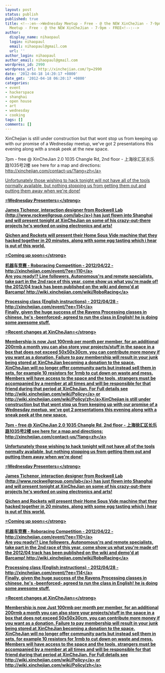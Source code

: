 ```yaml
---
layout: post
status: publish
published: true
title: <!--:en-->Wednesday Meetup - Free - @ the NEW XinCheJian - 7-9pm - FREE<!--:--><!--:zh-->Wednesday
  Meetup - Free - @ the NEW XinCheJian - 7-9pm - FREE<!--:-->
author:
  display_name: nihaopaul
  login: nihaopaul
  email: nihaopaul@gmail.com
  url: ''
author_login: nihaopaul
author_email: nihaopaul@gmail.com
wordpress_id: 2990
wordpress_url: http://xinchejian.com/?p=2990
date: '2012-04-18 14:20:17 +0800'
date_gmt: '2012-04-18 06:20:17 +0800'
categories:
- event
- hackerspace
- shanghai
- open house
- art
- wednesday
- cooking
tags: []
comments: []
---
```

<p><!--:en-->XinChejian is still under construction but that wont stop us from keeping up with our promise of a Wednesday meetup, we've got 2 presentations this evening along with a sneak peek at the new space.</p>
<p>7pm - free @ XinCheJian 2.0 1035 Changle Rd, 2nd floor - 上海徐汇区长乐 路1035号2楼 see here for a map and directions: <a href="http:&#47;&#47;xinchejian.com&#47;contact-us&#47;?lang=zh">http:&#47;&#47;xinchejian.com&#47;contact-us&#47;?lang=zh<&#47;a></p>
<p>Unfortunately those wishing to hack tonight will not have all of the tools normally available, but nothing stopping us from getting them out and putting them away when we're done!</p>
<p><strong>=Wednesday Presenters=<&#47;strong></p>
<p>James Tichenor, interaction designer from Rockwell Lab (<a href="http:&#47;&#47;www.rockwellgroup.com&#47;lab">http:&#47;&#47;www.rockwellgroup.com&#47;lab<&#47;a>) has just flown into Shanghai and will present tonight at XinCheJian on some of his crazy-out-there projects he's worked on using electronics and arts!</p>
<p>Qichen and Rockets will present their Home Sous Vide machine that they hacked together in 20 minutes, along with some egg tasting which i hear is out of this world.</p>
<p><strong>=Coming up soon=<&#47;strong></p>
<p>机器车竞赛 - Roboracing Competition - 2012&#47;04&#47;22 - <a href="http:&#47;&#47;xinchejian.com&#47;event&#47;?ee=110">http:&#47;&#47;xinchejian.com&#47;event&#47;?ee=110<&#47;a><br />
Are you ready!? Line followers, Autonomous'rs and remote specialists, take part in the 2nd race of this year, come show us what you're made of! the 2012&#47;04 track has been published on the wiki and demo'd at Barcamp! <a href="http:&#47;&#47;wiki.xinchejian.com&#47;wiki&#47;RoboRacing">http:&#47;&#47;wiki.xinchejian.com&#47;wiki&#47;RoboRacing<&#47;a></p>
<p>Processing class (English instructions) - 2012&#47;04&#47;28 - <a href="http:&#47;&#47;xinchejian.com&#47;event&#47;?ee=114">http:&#47;&#47;xinchejian.com&#47;event&#47;?ee=114<&#47;a><br />
Finally, given the huge success of the Ravens Processing classes in chinese, he's -beenforced- agreed to run the class in English! he is doing some awesome stuff.</p>
<p><strong>=Recent changes at XinCheJian=<&#47;strong></p>
<p>Membership is now Just 100rmb per month per member, for an additional 200rmb a month you can also store your projects&#47;stuff in the space in a box that does not exceed 50x50x30cm, you can contribute more money if you want as a donation. Failure to pay membership will result in your junk being stored at XinCheJian becoming a donation to the space. XinCheJian will no longer offer community parts but instead sell them in sets, for example 10 resistors for 1rmb to cut down on waste and mess. Members will have access to the space and the tools, strangers must be accompanied by a member at all times and will be responsible for that friend during that period at XinCheJian. For Full details see <a href="http:&#47;&#47;wiki.xinchejian.com&#47;wiki&#47;Policy">http:&#47;&#47;wiki.xinchejian.com&#47;wiki&#47;Policy<&#47;a> or <a href="http:&#47;&#47;wiki.xinchejian.com&#47;wiki&#47;Policy&#47;zh">http:&#47;&#47;wiki.xinchejian.com&#47;wiki&#47;Policy&#47;zh<&#47;a><!--:--><!--:zh-->XinChejian is still under construction but that wont stop us from keeping up with our promise of a Wednesday meetup, we've got 2 presentations this evening along with a sneak peek at the new space.</p>
<p>7pm - free @ XinCheJian 2.0 1035 Changle Rd, 2nd floor - 上海徐汇区长乐 路1035号2楼 see here for a map and directions: <a href="http:&#47;&#47;xinchejian.com&#47;contact-us&#47;?lang=zh">http:&#47;&#47;xinchejian.com&#47;contact-us&#47;?lang=zh<&#47;a></p>
<p>Unfortunately those wishing to hack tonight will not have all of the tools normally available, but nothing stopping us from getting them out and putting them away when we're done!</p>
<p><strong>=Wednesday Presenters=<&#47;strong></p>
<p>James Tichenor, interaction designer from Rockwell Lab (<a href="http:&#47;&#47;www.rockwellgroup.com&#47;lab">http:&#47;&#47;www.rockwellgroup.com&#47;lab<&#47;a>) has just flown into Shanghai and will present tonight at XinCheJian on some of his crazy-out-there projects he's worked on using electronics and arts!</p>
<p>Qichen and Rockets will present their Home Sous Vide machine that they hacked together in 20 minutes, along with some egg tasting which i hear is out of this world.</p>
<p><strong>=Coming up soon=<&#47;strong></p>
<p>机器车竞赛 - Roboracing Competition - 2012&#47;04&#47;22 - <a href="http:&#47;&#47;xinchejian.com&#47;event&#47;?ee=110">http:&#47;&#47;xinchejian.com&#47;event&#47;?ee=110<&#47;a><br />
Are you ready!? Line followers, Autonomous'rs and remote specialists, take part in the 2nd race of this year, come show us what you're made of! the 2012&#47;04 track has been published on the wiki and demo'd at Barcamp! <a href="http:&#47;&#47;wiki.xinchejian.com&#47;wiki&#47;RoboRacing">http:&#47;&#47;wiki.xinchejian.com&#47;wiki&#47;RoboRacing<&#47;a></p>
<p>Processing class (English instructions) - 2012&#47;04&#47;28 - <a href="http:&#47;&#47;xinchejian.com&#47;event&#47;?ee=114">http:&#47;&#47;xinchejian.com&#47;event&#47;?ee=114<&#47;a><br />
Finally, given the huge success of the Ravens Processing classes in chinese, he's -beenforced- agreed to run the class in English! he is doing some awesome stuff.</p>
<p><strong>=Recent changes at XinCheJian=<&#47;strong></p>
<p>Membership is now Just 100rmb per month per member, for an additional 200rmb a month you can also store your projects&#47;stuff in the space in a box that does not exceed 50x50x30cm, you can contribute more money if you want as a donation. Failure to pay membership will result in your junk being stored at XinCheJian becoming a donation to the space. XinCheJian will no longer offer community parts but instead sell them in sets, for example 10 resistors for 1rmb to cut down on waste and mess. Members will have access to the space and the tools, strangers must be accompanied by a member at all times and will be responsible for that friend during that period at XinCheJian. For Full details see <a href="http:&#47;&#47;wiki.xinchejian.com&#47;wiki&#47;Policy">http:&#47;&#47;wiki.xinchejian.com&#47;wiki&#47;Policy<&#47;a> or <a href="http:&#47;&#47;wiki.xinchejian.com&#47;wiki&#47;Policy&#47;zh">http:&#47;&#47;wiki.xinchejian.com&#47;wiki&#47;Policy&#47;zh<&#47;a><!--:--></p>
